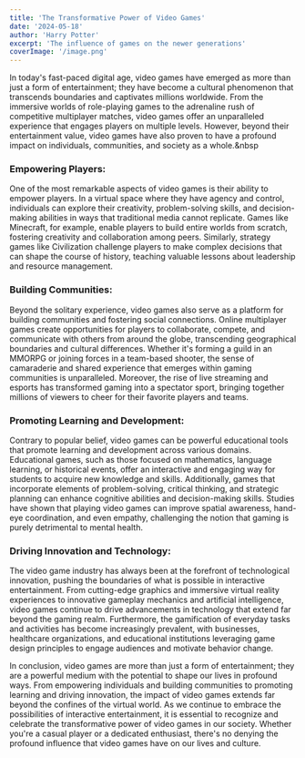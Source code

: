 ```yaml
---
title: 'The Transformative Power of Video Games'
date: '2024-05-18'
author: 'Harry Potter'
excerpt: 'The influence of games on the newer generations'
coverImage: '/image.png'
---
```



In today's fast-paced digital age, video games have emerged as more than just a form of entertainment; they have become a cultural phenomenon that transcends boundaries and captivates millions worldwide. From the immersive worlds of role-playing games to the adrenaline rush of competitive multiplayer matches, video games offer an unparalleled experience that engages players on multiple levels. However, beyond their entertainment value, video games have also proven to have a profound impact on individuals, communities, and society as a whole.&nbsp  

### Empowering Players:
One of the most remarkable aspects of video games is their ability to empower players. In a virtual space where they have agency and control, individuals can explore their creativity, problem-solving skills, and decision-making abilities in ways that traditional media cannot replicate. Games like Minecraft, for example, enable players to build entire worlds from scratch, fostering creativity and collaboration among peers. Similarly, strategy games like Civilization challenge players to make complex decisions that can shape the course of history, teaching valuable lessons about leadership and resource management.



### Building Communities:
Beyond the solitary experience, video games also serve as a platform for building communities and fostering social connections. Online multiplayer games create opportunities for players to collaborate, compete, and communicate with others from around the globe, transcending geographical boundaries and cultural differences. Whether it's forming a guild in an MMORPG or joining forces in a team-based shooter, the sense of camaraderie and shared experience that emerges within gaming communities is unparalleled. Moreover, the rise of live streaming and esports has transformed gaming into a spectator sport, bringing together millions of viewers to cheer for their favorite players and teams.

### Promoting Learning and Development:
Contrary to popular belief, video games can be powerful educational tools that promote learning and development across various domains. Educational games, such as those focused on mathematics, language learning, or historical events, offer an interactive and engaging way for students to acquire new knowledge and skills. Additionally, games that incorporate elements of problem-solving, critical thinking, and strategic planning can enhance cognitive abilities and decision-making skills. Studies have shown that playing video games can improve spatial awareness, hand-eye coordination, and even empathy, challenging the notion that gaming is purely detrimental to mental health.

### Driving Innovation and Technology:
The video game industry has always been at the forefront of technological innovation, pushing the boundaries of what is possible in interactive entertainment. From cutting-edge graphics and immersive virtual reality experiences to innovative gameplay mechanics and artificial intelligence, video games continue to drive advancements in technology that extend far beyond the gaming realm. Furthermore, the gamification of everyday tasks and activities has become increasingly prevalent, with businesses, healthcare organizations, and educational institutions leveraging game design principles to engage audiences and motivate behavior change.

In conclusion, video games are more than just a form of entertainment; they are a powerful medium with the potential to shape our lives in profound ways. From empowering individuals and building communities to promoting learning and driving innovation, the impact of video games extends far beyond the confines of the virtual world. As we continue to embrace the possibilities of interactive entertainment, it is essential to recognize and celebrate the transformative power of video games in our society. Whether you're a casual player or a dedicated enthusiast, there's no denying the profound influence that video games have on our lives and culture.